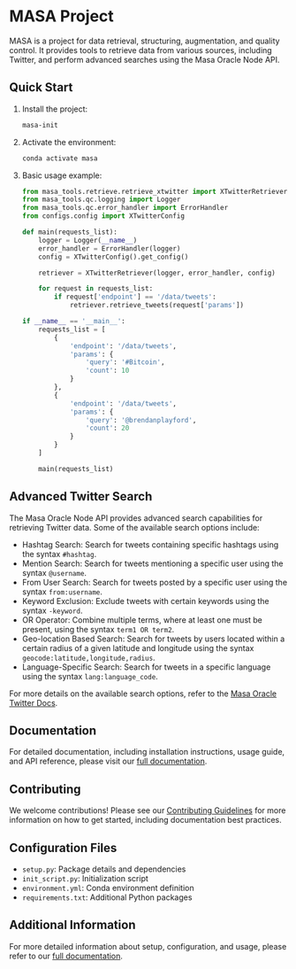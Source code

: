 # MASA Project

MASA is a project for data retrieval, structuring, augmentation, and quality control. It provides tools to retrieve data from various sources, including Twitter, and perform advanced searches using the Masa Oracle Node API.

## Quick Start

1. Install the project:

   ```bash
   masa-init
   ```

2. Activate the environment:

   ```bash
   conda activate masa
   ```

3. Basic usage example:

   ```python
   from masa_tools.retrieve.retrieve_xtwitter import XTwitterRetriever
   from masa_tools.qc.logging import Logger
   from masa_tools.qc.error_handler import ErrorHandler
   from configs.config import XTwitterConfig

   def main(requests_list):
       logger = Logger(__name__)
       error_handler = ErrorHandler(logger)
       config = XTwitterConfig().get_config()

       retriever = XTwitterRetriever(logger, error_handler, config)

       for request in requests_list:
           if request['endpoint'] == '/data/tweets':
               retriever.retrieve_tweets(request['params'])

   if __name__ == '__main__':
       requests_list = [
           {
               'endpoint': '/data/tweets',
               'params': {
                   'query': '#Bitcoin',
                   'count': 10
               }
           },
           {
               'endpoint': '/data/tweets',
               'params': {
                   'query': '@brendanplayford',
                   'count': 20
               }
           }
       ]

       main(requests_list)
   ```

## Advanced Twitter Search

The Masa Oracle Node API provides advanced search capabilities for retrieving Twitter data. Some of the available search options include:

- Hashtag Search: Search for tweets containing specific hashtags using the syntax `#hashtag`.
- Mention Search: Search for tweets mentioning a specific user using the syntax `@username`.
- From User Search: Search for tweets posted by a specific user using the syntax `from:username`.
- Keyword Exclusion: Exclude tweets with certain keywords using the syntax `-keyword`.
- OR Operator: Combine multiple terms, where at least one must be present, using the syntax `term1 OR term2`.
- Geo-location Based Search: Search for tweets by users located within a certain radius of a given latitude and longitude using the syntax `geocode:latitude,longitude,radius`.
- Language-Specific Search: Search for tweets in a specific language using the syntax `lang:language_code`.

For more details on the available search options, refer to the [Masa Oracle Twitter Docs](https://developers.masa.ai/docs/masa-oracle/oracle-node/twitter-data#advanced-search).

## Documentation

For detailed documentation, including installation instructions, usage guide, and API reference, please visit our [full documentation](link-to-your-hosted-sphinx-docs).

## Contributing

We welcome contributions! Please see our [Contributing Guidelines](CONTRIBUTING.md) for more information on how to get started, including documentation best practices.

## Configuration Files

- `setup.py`: Package details and dependencies
- `init_script.py`: Initialization script
- `environment.yml`: Conda environment definition
- `requirements.txt`: Additional Python packages

## Additional Information

For more detailed information about setup, configuration, and usage, please refer to our [full documentation](link-to-your-hosted-sphinx-docs).
